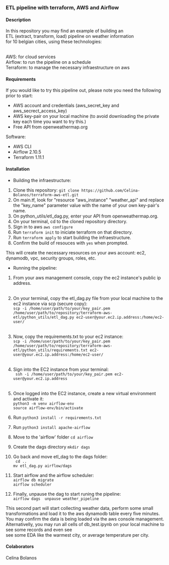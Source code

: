 ### ETL pipeline with terraform, AWS and Airflow

#### Description

In this repository you may find an example of building an <br>
ETL (extract, transform, load) pipeline on weather information <br>
for 10 belgian cities, using these technologies: <br><br>

AWS: for cloud services<br>
Airflow: to run the pipeline on a schedule <br>
Terraform: to manage the necessary infraestructure on aws<br>


#### Requirements

If you would like to try this pipeline out, please note you need the following prior to start:

- AWS account and credentials (aws_secret_key and aws_secrect_access_key)
- AWS key-pair on your local machine (to avoid downloading the private key each time you want to try this.)
- Free API from openweathermap.org

Software:
- AWS CLI 
- Airflow 2.10.5
- Terraform 1.11.1


#### Installation

- Building the infraestructure:

1. Clone this repository: ``` git clone https://github.com/Celina-Bolanos/terraform-aws-etl.git ``` 
2. On main.tf, look for  "resource "aws_instance" "weather_api" and replace the "key_name" parameter value with the name of your own key-pair's name.
3. On python_utils/etl_dag.py, enter your API from openweathermap.org.
4. On your terminal, cd to the cloned repository directory.
5. Sign in to aws ```aws configure``` 
6. Run ``` terraform init ``` to iniciate terraform on that directory.
7. Run ``` terraform apply ``` to start building the infraestructure.
8. Confirm the build of resouces with `yes` when prompted.

This will create the necessary resources on your aws account: ec2, dynamodb, vpc, security groups, roles, etc.

- Running the pipeline:

1. From your aws management console, copy the ec2 instance's public ip address.<br><br>

2. On your terminal, copy the etl_dag.py file from your local machine to the ec2 instance via scp (secure copy):<br>
    ```scp -i /home/user/path/to/your/key_pair.pem /home/user/path/to/repository/terraform-aws-etl/python_utils/etl_dag.py ec2-user@your.ec2.ip.address:/home/ec2-user/```<br><br>
3. Now, copy the requirements.txt to your ec2 instance:<br>
    ```scp -i /home/user/path/to/your/key_pair.pem /home/user/path/to/repository/terraform-aws-etl/python_utils/requirements.txt ec2-user@your.ec2.ip.address:/home/ec2-user/```<br><br>

2. Sign into the EC2 instance from your terminal: <br>
     ``` ssh -i /home/user/path/to/your/key_pair.pem ec2-user@your.ec2.ip.address```<br><br>


5. Once logged into the EC2 instance, create a new virtual environment and activate it: <br>
```python3 -m venv airflow-env ``` <br>
```source airflow-env/bin/activate ``` <br>

6. Run ```python3 install -r requirements.txt```

7. Run ``` python3 install apache-airflow ``` 

8. Move to the 'airflow' folder ```cd airflow ```
9. Create the dags directory ``` mkdir dags ```
10. Go back and move etl_dag to the dags folder: <br>
    ``` cd ..``` <br>
    ```mv etl_dag.py airflow/dags ``` <br>
11. Start airflow and the airflow scheduler: <br>
    ```airflow db migrate ``` <br>
    ```airflow scheduler ``` <br>

12. Finally, unpause the dag to start runing the pipeline: <br>
    ```airflow dags  unpause weather_pipeline ```

This second part will start collecting weather data, perform some small transformations and load it to the aws dynamodb table every five minutes. <br>
You may confirm the data is being loaded via the aws console management. <br>
Alternativelly, you may run all cells of db_test.ipynb on your local machine to see some records and even see <br>
see some EDA like the warmest city, or average temperature per city.<br>

#### Colaborators
Celina Bolanos